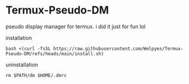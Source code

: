 # Termux-Pseudo-DM
pseudo display manager for termux. i did it just for fun lol

installation
```
bash <(curl -fsSL https://raw.githubusercontent.com/Welpyes/Termux-Pseudo-DM/refs/heads/main/install.sh)
```
uninstallation 
```
rm $PATH/dm $HOME/.dmrc
```
